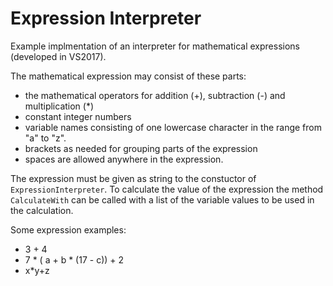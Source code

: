 # Expression Interpreter
Example implmentation of an interpreter for mathematical expressions (developed in VS2017).

The mathematical expression may consist of these parts:
- the mathematical operators for addition (+), subtraction (-) and multiplication (*)
- constant integer numbers
- variable names consisting of one lowercase character in the range from "a" to "z".
- brackets as needed for grouping parts of the expression
- spaces are allowed anywhere in the expression.

The expression must be given as string to the constuctor of `ExpressionInterpreter`. To calculate the value of the expression the method `CalculateWith` can be called with a list of the variable values to be used in the calculation.

Some expression examples:
- 3 + 4
- 7 * ( a + b * (17 - c)) + 2
- x*y+z
